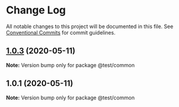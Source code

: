 # Change Log

All notable changes to this project will be documented in this file.
See [Conventional Commits](https://conventionalcommits.org) for commit guidelines.

## [1.0.3](https://github.com/shubhadip/lerna-sample/compare/v1.0.2...v1.0.3) (2020-05-11)

**Note:** Version bump only for package @test/common





## 1.0.1 (2020-05-11)

**Note:** Version bump only for package @test/common
